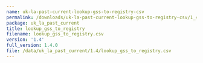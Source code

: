 ```yaml
---
name: uk-la-past-current-lookup-gss-to-registry-csv
permalink: /downloads/uk-la-past-current-lookup-gss-to-registry-csv/1_4
package: uk_la_past_current
title: lookup_gss_to_registry
filename: lookup_gss_to_registry.csv
version: '1.4'
full_version: 1.4.0
file: /data/uk_la_past_current/1.4/lookup_gss_to_registry.csv
---
```

